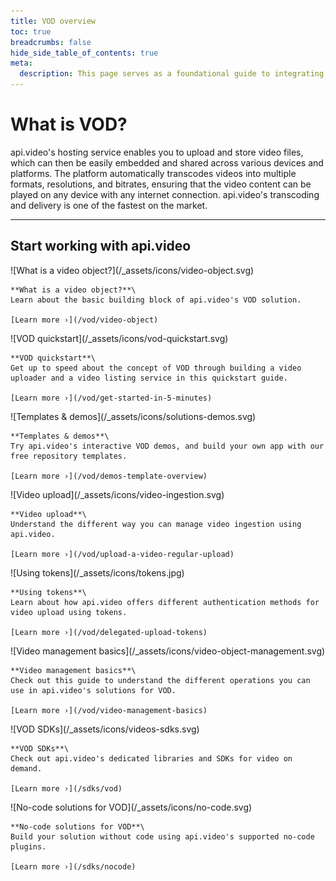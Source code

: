 ```yaml
---
title: VOD overview
toc: true
breadcrumbs: false
hide_side_table_of_contents: true
meta:
  description: This page serves as a foundational guide to integrating api.video's solutions for video on demand (VOD).
---
```


<div class="section-header">

# What is VOD?

  api.video's hosting service enables you to upload and store video files, which can then be easily embedded and shared across various devices and platforms. The platform automatically transcodes videos into multiple formats, resolutions, and bitrates, ensuring that the video content can be played on any device with any internet connection. api.video's transcoding and delivery is one of the fastest on the market.

</div>

---

## Start working with api.video

<Grid cols="2" gap="3">
<Card pad="3">
    ![What is a video object?](/_assets/icons/video-object.svg)

    **What is a video object?**\
    Learn about the basic building block of api.video's VOD solution.

    [Learn more ›](/vod/video-object)
</Card>
<Card pad="3">
    ![VOD quickstart](/_assets/icons/vod-quickstart.svg)

    **VOD quickstart**\
    Get up to speed about the concept of VOD through building a video uploader and a video listing service in this quickstart guide.

    [Learn more ›](/vod/get-started-in-5-minutes)
</Card>
<Card pad="3">
    ![Templates & demos](/_assets/icons/solutions-demos.svg)

    **Templates & demos**\
    Try api.video's interactive VOD demos, and build your own app with our free repository templates.

    [Learn more ›](/vod/demos-template-overview)
</Card>
<Card pad="3">
    ![Video upload](/_assets/icons/video-ingestion.svg)

    **Video upload**\
    Understand the different way you can manage video ingestion using api.video.

    [Learn more ›](/vod/upload-a-video-regular-upload)
</Card>
<Card pad="3">
    ![Using tokens](/_assets/icons/tokens.jpg)

    **Using tokens**\
    Learn about how api.video offers different authentication methods for video upload using tokens.

    [Learn more ›](/vod/delegated-upload-tokens)
</Card>
<Card pad="3">
    ![Video management basics](/_assets/icons/video-object-management.svg)

    **Video management basics**\
    Check out this guide to understand the different operations you can use in api.video's solutions for VOD.

    [Learn more ›](/vod/video-management-basics)
</Card>
<Card pad="3">
    ![VOD SDKs](/_assets/icons/videos-sdks.svg)

    **VOD SDKs**\
    Check out api.video's dedicated libraries and SDKs for video on demand.

    [Learn more ›](/sdks/vod)
</Card>
<Card pad="3">
    ![No-code solutions for VOD](/_assets/icons/no-code.svg)

    **No-code solutions for VOD**\
    Build your solution without code using api.video's supported no-code plugins.

    [Learn more ›](/sdks/nocode)
</Card>
</Grid>